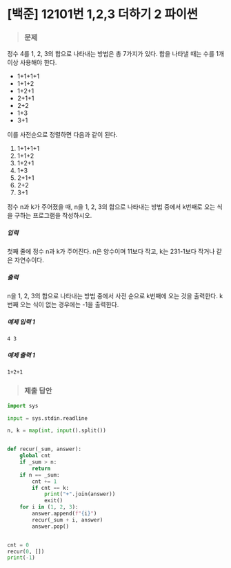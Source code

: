 # [백준] 12101번 1,2,3 더하기 2 파이썬

> ### 문제

정수 4를 1, 2, 3의 합으로 나타내는 방법은 총 7가지가 있다. 합을 나타낼 때는 수를 1개 이상 사용해야 한다.

- 1+1+1+1
- 1+1+2
- 1+2+1
- 2+1+1
- 2+2
- 1+3
- 3+1

이를 사전순으로 정렬하면 다음과 같이 된다.

1. 1+1+1+1
2. 1+1+2
3. 1+2+1
4. 1+3
5. 2+1+1
6. 2+2
7. 3+1

정수 n과 k가 주어졌을 때, n을 1, 2, 3의 합으로 나타내는 방법 중에서 k번째로 오는 식을 구하는 프로그램을 작성하시오.

##### 입력

첫째 줄에 정수 n과 k가 주어진다. n은 양수이며 11보다 작고, k는 231-1보다 작거나 같은 자연수이다.

##### 출력

n을 1, 2, 3의 합으로 나타내는 방법 중에서 사전 순으로 k번째에 오는 것을 출력한다. k번째 오는 식이 없는 경우에는 -1을 출력한다.

##### 예제 입력 1

```
4 3
```

##### 예제 출력 1

```
1+2+1
```

> ### 제출 답안

```python
import sys

input = sys.stdin.readline

n, k = map(int, input().split())


def recur(_sum, answer):
    global cnt
    if _sum > n:
        return
    if n == _sum:
        cnt += 1
        if cnt == k:
            print("+".join(answer))
            exit()
    for i in (1, 2, 3):
        answer.append(f"{i}")
        recur(_sum + i, answer)
        answer.pop()


cnt = 0
recur(0, [])
print(-1)
```